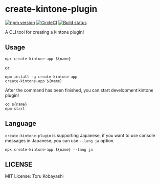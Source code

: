 # create-kintone-plugin

[![npm version](https://badge.fury.io/js/%40koba04%2Fcreate-kintone-plugin.svg)](https://badge.fury.io/js/%40koba04%2Fcreate-kintone-plugin)
[![CircleCI](https://circleci.com/gh/koba04/create-kintone-plugin.svg?style=shield)](https://circleci.com/gh/koba04/create-kintone-plugin)
[![Build status](https://ci.appveyor.com/api/projects/status/emvyvmk1vd4rwbef?svg=true)](https://ci.appveyor.com/project/koba04/create-kintone-plugin)

A CLI tool for creating a kintone plugin!

## Usage

```
npx create-kintone-app ${name}
```

or

```
npm install -g create-kintone-app
create-kintone-app ${name}
```

After the command has been finished, you can start development kintone plugin!

```
cd ${name}
npm start
```

## Language

`create-kintone-plugin` is supporting Japanese,
if you want to use console messages in Japanese, you can use `--lang ja` option.

```
npx create-kintone-app ${name} --lang ja
```

## LICENSE

MIT License: Toru Kobayashi
